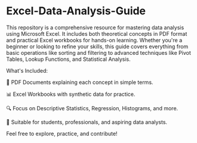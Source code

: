 # Excel-Data-Analysis-Guide

This repository is a comprehensive resource for mastering data analysis using Microsoft Excel. It includes both theoretical concepts in PDF format and practical Excel workbooks for hands-on learning. Whether you're a beginner or looking to refine your skills, this guide covers everything from basic operations like sorting and filtering to advanced techniques like Pivot Tables, Lookup Functions, and Statistical Analysis.

What's Included:

📄 PDF Documents explaining each concept in simple terms.

📊 Excel Workbooks with synthetic data for practice.

🔍 Focus on Descriptive Statistics, Regression, Histograms, and more.

🚀 Suitable for students, professionals, and aspiring data analysts.

Feel free to explore, practice, and contribute!
